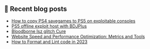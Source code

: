 ## 📝 Recent blog posts
<!-- BLOG-POST-LIST:START -->
- [How to copy PS4 savegames to PS5 on exploitable consoles](https://jrson.me/blog/how-to-copy-ps4-savegames-to-ps5-on-exploitable-consoles/)
- [PS5 offline exploit host with BDJPlus](https://jrson.me/blog/ps5-offline-exploit-host-with-bdjplus/)
- [Bloodborne Isz glitch Cure](https://jrson.me/blog/bloodborne-isz-glitch-cure/)
- [Website Speed and Performance Optimization: Metrics and Tools](https://jrson.me/blog/website-speed-and-performance-optimization-metrics-and-tools/)
- [How to Format and Lint code in 2023](https://jrson.me/blog/how-to-format-and-lint-code-in-2023/)
<!-- BLOG-POST-LIST:END -->
